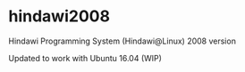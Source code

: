 # hindawi2008
Hindawi Programming System (Hindawi@Linux) 2008 version

Updated to work with Ubuntu 16.04 (WIP)

